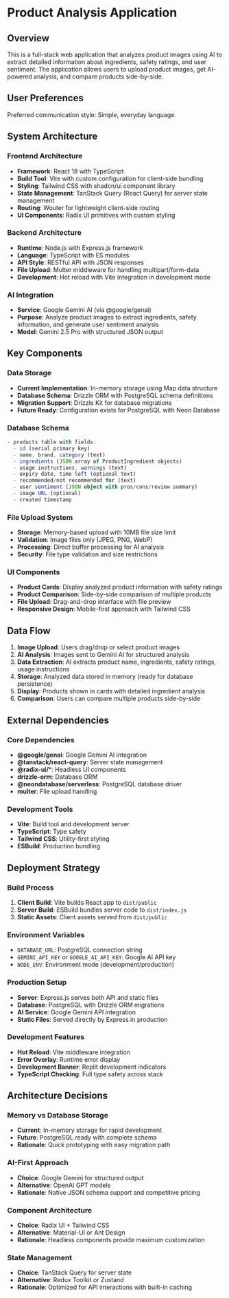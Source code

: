 # Product Analysis Application

## Overview

This is a full-stack web application that analyzes product images using AI to extract detailed information about ingredients, safety ratings, and user sentiment. The application allows users to upload product images, get AI-powered analysis, and compare products side-by-side.

## User Preferences

Preferred communication style: Simple, everyday language.

## System Architecture

### Frontend Architecture
- **Framework**: React 18 with TypeScript
- **Build Tool**: Vite with custom configuration for client-side bundling
- **Styling**: Tailwind CSS with shadcn/ui component library
- **State Management**: TanStack Query (React Query) for server state management
- **Routing**: Wouter for lightweight client-side routing
- **UI Components**: Radix UI primitives with custom styling

### Backend Architecture
- **Runtime**: Node.js with Express.js framework
- **Language**: TypeScript with ES modules
- **API Style**: RESTful API with JSON responses
- **File Upload**: Multer middleware for handling multipart/form-data
- **Development**: Hot reload with Vite integration in development mode

### AI Integration
- **Service**: Google Gemini AI (via @google/genai)
- **Purpose**: Analyze product images to extract ingredients, safety information, and generate user sentiment analysis
- **Model**: Gemini 2.5 Pro with structured JSON output

## Key Components

### Data Storage
- **Current Implementation**: In-memory storage using Map data structure
- **Database Schema**: Drizzle ORM with PostgreSQL schema definitions
- **Migration Support**: Drizzle Kit for database migrations
- **Future Ready**: Configuration exists for PostgreSQL with Neon Database

### Database Schema
```typescript
- products table with fields:
  - id (serial primary key)
  - name, brand, category (text)
  - ingredients (JSON array of ProductIngredient objects)
  - usage instructions, warnings (text)
  - expiry date, time left (optional text)
  - recommended/not recommended for (text)
  - user sentiment (JSON object with pros/cons/review summary)
  - image URL (optional)
  - created timestamp
```

### File Upload System
- **Storage**: Memory-based upload with 10MB file size limit
- **Validation**: Image files only (JPEG, PNG, WebP)
- **Processing**: Direct buffer processing for AI analysis
- **Security**: File type validation and size restrictions

### UI Components
- **Product Cards**: Display analyzed product information with safety ratings
- **Product Comparison**: Side-by-side comparison of multiple products
- **File Upload**: Drag-and-drop interface with file preview
- **Responsive Design**: Mobile-first approach with Tailwind CSS

## Data Flow

1. **Image Upload**: Users drag/drop or select product images
2. **AI Analysis**: Images sent to Gemini AI for structured analysis
3. **Data Extraction**: AI extracts product name, ingredients, safety ratings, usage instructions
4. **Storage**: Analyzed data stored in memory (ready for database persistence)
5. **Display**: Products shown in cards with detailed ingredient analysis
6. **Comparison**: Users can compare multiple products side-by-side

## External Dependencies

### Core Dependencies
- **@google/genai**: Google Gemini AI integration
- **@tanstack/react-query**: Server state management
- **@radix-ui/***: Headless UI components
- **drizzle-orm**: Database ORM
- **@neondatabase/serverless**: PostgreSQL database driver
- **multer**: File upload handling

### Development Tools
- **Vite**: Build tool and development server
- **TypeScript**: Type safety
- **Tailwind CSS**: Utility-first styling
- **ESBuild**: Production bundling

## Deployment Strategy

### Build Process
1. **Client Build**: Vite builds React app to `dist/public`
2. **Server Build**: ESBuild bundles server code to `dist/index.js`
3. **Static Assets**: Client assets served from `dist/public`

### Environment Variables
- `DATABASE_URL`: PostgreSQL connection string
- `GEMINI_API_KEY` or `GOOGLE_AI_API_KEY`: Google AI API key
- `NODE_ENV`: Environment mode (development/production)

### Production Setup
- **Server**: Express.js serves both API and static files
- **Database**: PostgreSQL with Drizzle ORM migrations
- **AI Service**: Google Gemini API integration
- **Static Files**: Served directly by Express in production

### Development Features
- **Hot Reload**: Vite middleware integration
- **Error Overlay**: Runtime error display
- **Development Banner**: Replit development indicators
- **TypeScript Checking**: Full type safety across stack

## Architecture Decisions

### Memory vs Database Storage
- **Current**: In-memory storage for rapid development
- **Future**: PostgreSQL ready with complete schema
- **Rationale**: Quick prototyping with easy migration path

### AI-First Approach
- **Choice**: Google Gemini for structured output
- **Alternative**: OpenAI GPT models
- **Rationale**: Native JSON schema support and competitive pricing

### Component Architecture
- **Choice**: Radix UI + Tailwind CSS
- **Alternative**: Material-UI or Ant Design
- **Rationale**: Headless components provide maximum customization

### State Management
- **Choice**: TanStack Query for server state
- **Alternative**: Redux Toolkit or Zustand
- **Rationale**: Optimized for API interactions with built-in caching
